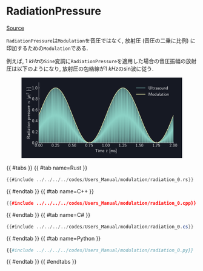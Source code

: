 # RadiationPressure
[Source](https://github.com/shinolab/autd3-rs/blob/v33.0.0/autd3/src/datagram/modulation/radiation_pressure.rs)

`RadiationPressure`は`Modulation`を音圧ではなく, 放射圧 (音圧の二乗に比例) に印加するための`Modulation`である.

例えば, $\SI{1}{kHz}$の`Sine`変調に`RadiationPressure`を適用した場合の音圧振幅の放射圧は以下のようになり, 放射圧の包絡線が$\SI{1}{kHz}$のsin波に従う.

<figure>
  <img src="../../../fig/Users_Manual/sine_1k_mod_rad.png"/>
</figure>

{{ #tabs }}
{{ #tab name=Rust }}
```rust
{{#include ../../../../codes/Users_Manual/modulation/radiation_0.rs}}
```
{{ #endtab }}
{{ #tab name=C++ }}
```cpp
{{#include ../../../../codes/Users_Manual/modulation/radiation_0.cpp}}
```
{{ #endtab }}
{{ #tab name=C# }}
```cs
{{#include ../../../../codes/Users_Manual/modulation/radiation_0.cs}}
```
{{ #endtab }}
{{ #tab name=Python }}
```python
{{#include ../../../../codes/Users_Manual/modulation/radiation_0.py}}
```
{{ #endtab }}
{{ #endtabs }}
